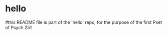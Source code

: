 # hello#this README file is part of the 'hello' repo, for the purpose of the first Pset of Psych 251
